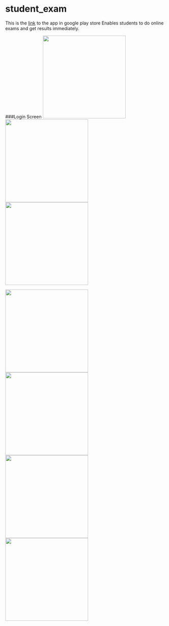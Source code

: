 # student_exam

This is the [link](https://play.google.com/store/apps/details?id=com.justice.studentexam) to the app in google play store
Enables students to do online exams and get results immediately.


###Login Screen
<img src="https://user-images.githubusercontent.com/63531125/107875651-41240800-6ed2-11eb-961d-8dcb9b0138c9.jpeg" width="260"/>&emsp;
<img src="https://user-images.githubusercontent.com/63531125/107875653-42edcb80-6ed2-11eb-8e89-31367ae8b4b4.jpeg" width="260"/>
<img src="https://user-images.githubusercontent.com/63531125/107875656-43866200-6ed2-11eb-88ed-85ec5308bea2.jpeg" width="260"/>

<img src="https://user-images.githubusercontent.com/63531125/107875657-441ef880-6ed2-11eb-83b4-c034ef474cf9.jpeg" width="260"/>
<img src="https://user-images.githubusercontent.com/63531125/107875658-44b78f00-6ed2-11eb-8944-2097770a50c3.jpeg" width="260"/>
<img src="https://user-images.githubusercontent.com/63531125/107875663-45502580-6ed2-11eb-9c42-a2d277f21bae.jpeg" width="260"/>
<img src="https://user-images.githubusercontent.com/63531125/107875664-45e8bc00-6ed2-11eb-8250-36f4f966c3bc.jpeg" width="260"/>

